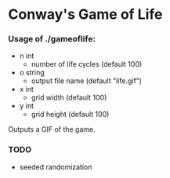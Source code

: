 # Conway's Game of Life

### Usage of ./gameoflife:
* n int  
  * number of life cycles (default 100)  
* o string  
  * output file name (default "life.gif")  
* x int  
  * grid width (default 100)  
* y int  
  * grid height (default 100)  

Outputs a GIF of the game.

### TODO
* seeded randomization
